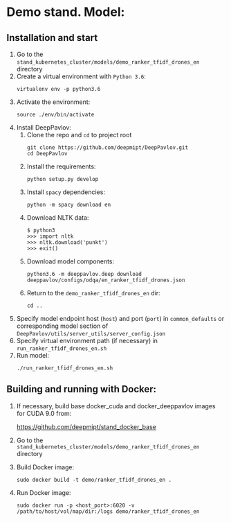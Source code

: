 # Demo stand. Model: 

## Installation and start
1. Go to the `stand_kubernetes_cluster/models/demo_ranker_tfidf_drones_en` directory
2. Create a virtual environment with `Python 3.6`:
    ```
    virtualenv env -p python3.6
    ```
3. Activate the environment:
    ```
    source ./env/bin/activate
    ```
4. Install DeepPavlov:
    1. Clone the repo and `cd` to project root
        ```
        git clone https://github.com/deepmipt/DeepPavlov.git
        cd DeepPavlov
        ```
    2. Install the requirements:
        ```
        python setup.py develop
        ```
    3. Install `spacy` dependencies:
        ```
        python -m spacy download en
        ```
    4. Download NLTK data:
        ```
        $ python3
        >>> import nltk
        >>> nltk.download('punkt')
        >>> exit()
        ```
    5. Download model components:
        ```
        python3.6 -m deeppavlov.deep download deeppavlov/configs/odqa/en_ranker_tfidf_drones.json
        ```
    7. Return to the `demo_ranker_tfidf_drones_en` dir:
        ```
        cd ..
        ```
5. Specify model endpoint host (`host`) and port (`port`) in `common_defaults` or corresponding model section of `DeepPavlov/utils/server_utils/server_config.json`
6. Specify virtual environment path (if necessary) in `run_ranker_tfidf_drones_en.sh`
7. Run model:
    ```
    ./run_ranker_tfidf_drones_en.sh
    ```

## Building and running with Docker:
1. If necessary, build base docker_cuda and docker_deeppavlov images for CUDA 9.0 from:

   https://github.com/deepmipt/stand_docker_base
  
2. Go to the `stand_kubernetes_cluster/models/demo_ranker_tfidf_drones_en` directory

3. Build Docker image:
   ```
   sudo docker build -t demo/ranker_tfidf_drones_en .
   ```
4. Run Docker image:
   ```
   sudo docker run -p <host_port>:6020 -v /path/to/host/vol/map/dir:/logs demo/ranker_tfidf_drones_en
   ```